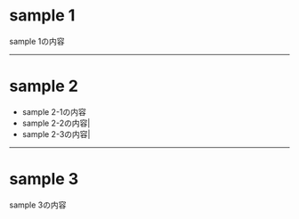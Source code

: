 # sample 1 

sample 1の内容

---

# sample 2

- sample 2-1の内容
- sample 2-2の内容|
- sample 2-3の内容|

---

# sample 3

sample 3の内容
